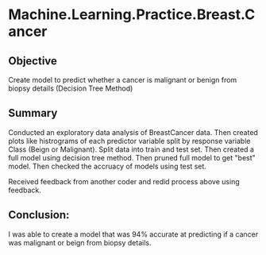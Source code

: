 # Machine.Learning.Practice.Breast.Cancer

## Objective
Create model to predict whether a cancer is malignant or benign from biopsy details (Decision Tree Method)

## Summary
Conducted an exploratory data analysis of BreastCancer data. Then created plots like histrograms of each predictor variable split by response variable Class (Beign or Malignant). Split data into train and test set. Then created a full model using decision tree method. Then pruned full model to get "best" model. Then checked the accruacy of models using test set. 

Received feedback from another coder and redid process above using feedback. 

## Conclusion:
I was able to create a model that was 94% accurate at predicting if a cancer was malignant or beign from biopsy details. 
